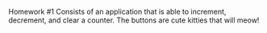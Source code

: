 Homework #1
Consists of an application that is able to increment, decrement, and clear a counter.
The buttons are cute kitties that will meow!
